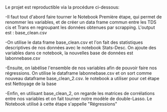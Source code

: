 Le projet est reproductible via la procédure ci-dessous:

-Il faut tout d'abord faire tourner le Notebook Première étape, qui permet de renommer les variables, et de créer un data frame commun entre les TDS cis et Trans en
regroupant les données obtenues par scrapping. L'output est : base_clean.csv

-On utilise le data frame base_clean.csv et l'on fait des statistiques descriptives de nos données avec le notebook Stats-Desc. On ajoute des variables dans ce notebook,
la nouvelles base de données est labonnebase.csv

-Ensuite, on labélise l'ensemble de nos variables afin de pouvoir faire nos régressions. On utilise le dataframe labonnebase.csv et on sort comme nouveau dataframe
base_clean_2.csv. le notebook a utiliser pour cet étape est Nettoyage de la base

-Enfin, en utilisant base_clean_2, on regarde les matrices de corrélations entre nos variables et on fait tourner notre modèle de double-Lasso. Le Notebook utilisé à cette étape s'appelle "Régressions" 
